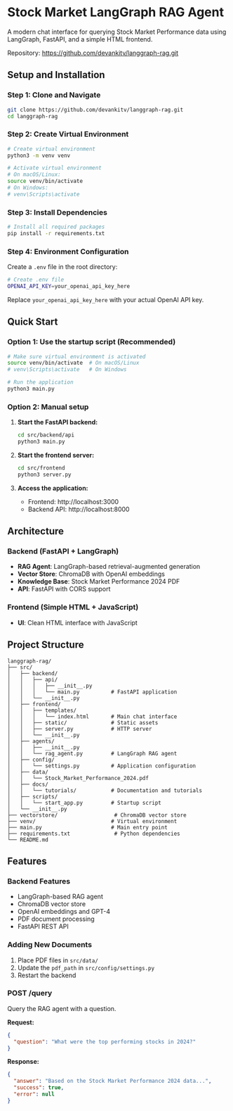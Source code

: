 # Stock Market LangGraph RAG Agent

A modern chat interface for querying Stock Market Performance data using LangGraph, FastAPI, and a simple HTML frontend.

Repository: https://github.com/devankitv/langgraph-rag.git

## Setup and Installation

### Step 1: Clone and Navigate
```bash
git clone https://github.com/devankitv/langgraph-rag.git
cd langgraph-rag
```

### Step 2: Create Virtual Environment
```bash
# Create virtual environment
python3 -m venv venv

# Activate virtual environment
# On macOS/Linux:
source venv/bin/activate
# On Windows:
# venv\Scripts\activate
```

### Step 3: Install Dependencies
```bash
# Install all required packages
pip install -r requirements.txt
```

### Step 4: Environment Configuration
Create a `.env` file in the root directory:
```bash
# Create .env file
OPENAI_API_KEY=your_openai_api_key_here
```

Replace `your_openai_api_key_here` with your actual OpenAI API key.

## Quick Start

### Option 1: Use the startup script (Recommended)
```bash
# Make sure virtual environment is activated
source venv/bin/activate  # On macOS/Linux
# venv\Scripts\activate   # On Windows

# Run the application
python3 main.py
```

### Option 2: Manual setup

1. **Start the FastAPI backend:**
   ```bash
   cd src/backend/api
   python3 main.py
   ```

2. **Start the frontend server:**
   ```bash
   cd src/frontend
   python3 server.py
   ```

3. **Access the application:**
   - Frontend: http://localhost:3000
   - Backend API: http://localhost:8000

## Architecture

### Backend (FastAPI + LangGraph)
- **RAG Agent**: LangGraph-based retrieval-augmented generation
- **Vector Store**: ChromaDB with OpenAI embeddings
- **Knowledge Base**: Stock Market Performance 2024 PDF
- **API**: FastAPI with CORS support

### Frontend (Simple HTML + JavaScript)
- **UI**: Clean HTML interface with JavaScript

## Project Structure

```
langgraph-rag/
├── src/
│   ├── backend/
│   │   ├── api/
│   │   │   ├── __init__.py
│   │   │   └── main.py          # FastAPI application
│   │   └── __init__.py
│   ├── frontend/
│   │   ├── templates/
│   │   │   └── index.html       # Main chat interface
│   │   ├── static/              # Static assets
│   │   ├── server.py            # HTTP server
│   │   └── __init__.py
│   ├── agents/
│   │   ├── __init__.py
│   │   └── rag_agent.py         # LangGraph RAG agent
│   ├── config/
│   │   └── settings.py          # Application configuration
│   ├── data/
│   │   └── Stock_Market_Performance_2024.pdf
│   ├── docs/
│   │   └── tutorials/           # Documentation and tutorials
│   ├── scripts/
│   │   └── start_app.py         # Startup script
│   └── __init__.py
├── vectorstore/                  # ChromaDB vector store
├── venv/                        # Virtual environment
├── main.py                      # Main entry point
├── requirements.txt              # Python dependencies
└── README.md
```

## Features

### Backend Features
- LangGraph-based RAG agent
- ChromaDB vector store
- OpenAI embeddings and GPT-4
- PDF document processing
- FastAPI REST API


### Adding New Documents
1. Place PDF files in `src/data/`
2. Update the `pdf_path` in `src/config/settings.py`
3. Restart the backend

### POST /query
Query the RAG agent with a question.

**Request:**
```json
{
  "question": "What were the top performing stocks in 2024?"
}
```

**Response:**
```json
{
  "answer": "Based on the Stock Market Performance 2024 data...",
  "success": true,
  "error": null
}
```